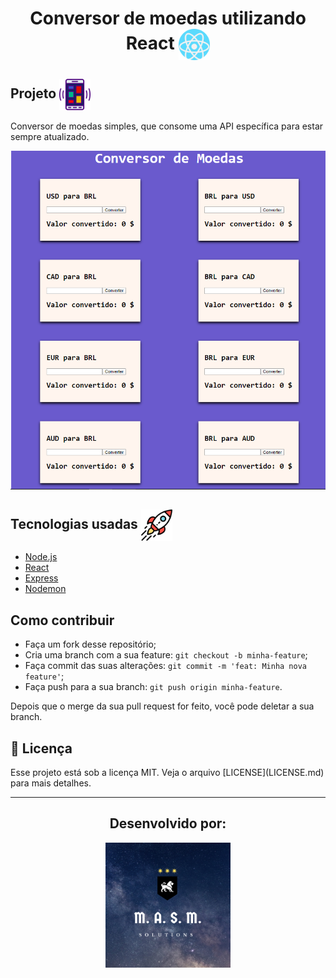 <h1 align="center">
 Conversor de moedas utilizando React 
  <img alt="Icone react" src="./assets/react.svg" width="50px" align="center">
</h1>

## Projeto  <img alt="icone mobile" src="./assets/mobileicon.svg" width="50px" align="center">
  <p>
    Conversor de moedas simples, que consome uma API específica para estar sempre atualizado.
  </p>


![Layout do conversor](assets/layout.png)

## Tecnologias usadas <img alt="rocket icon" src="./assets/rocket.svg" width="50px" align="center">

- [Node.js](https://nodejs.org/en/)
- [React](https://reactjs.org)
- [Express](https://expressjs.com/pt-br/)
- [Nodemon](https://nodemon.io/)

## Como contribuir 

- Faça um fork desse repositório;
- Cria uma branch com a sua feature: `git checkout -b minha-feature`;
- Faça commit das suas alterações: `git commit -m 'feat: Minha nova feature'`;
- Faça push para a sua branch: `git push origin minha-feature`.

Depois que o merge da sua pull request for feito, você pode deletar a sua branch.

## :memo: Licença

<p>Esse projeto está sob a licença MIT. Veja o arquivo [LICENSE](LICENSE.md) para mais detalhes.</p>

---
<h2 align="center">
 Desenvolvido por: 
</h2>
<p align="center">
 <img alt="Milton logo" src="./assets/milton.png" width="200px" align="center">
</p>

